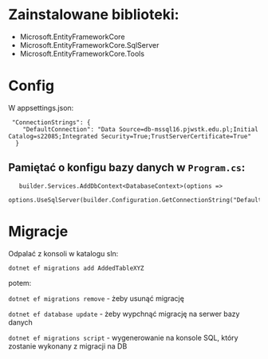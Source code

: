 # Zainstalowane biblioteki:

* Microsoft.EntityFrameworkCore
* Microsoft.EntityFrameworkCore.SqlServer
* Microsoft.EntityFrameworkCore.Tools

# Config
W appsettings.json:

```
 "ConnectionStrings": {
    "DefaultConnection": "Data Source=db-mssql16.pjwstk.edu.pl;Initial Catalog=s22085;Integrated Security=True;TrustServerCertificate=True"
  }
```

## Pamiętać o konfigu bazy danych w `Program.cs`:

```
   builder.Services.AddDbContext<DatabaseContext>(options =>
   options.UseSqlServer(builder.Configuration.GetConnectionString("DefaultConnection")));
```

# Migracje

Odpalać z konsoli w katalogu sln:

`dotnet ef migrations add AddedTableXYZ`

potem:

`dotnet ef migrations remove` - żeby usunąć migrację

`dotnet ef database update` - żeby wypchnąć migrację na serwer bazy danych

`dotnet ef migrations script` - wygenerowanie na konsole SQL, który zostanie wykonany z migracji na DB



